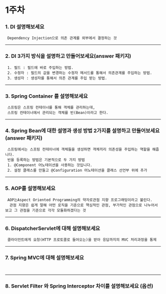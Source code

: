 # 1주차

### 1. DI 설명해보세요

~~~
 Dependency Injection으로 의존 관계를 외부에서 결정하는 것
~~~

---

### 2. DI 3가지 방식을 설명하고 만들어보세요(answer 패키지)

~~~
 1. 필드 : 필드에 바로 주입하는 방법.
 2. 수정자 : 필드의 값을 변경하는 수정자 메서드를 통해서 의존관계를 주입하는 방법.
 3. 생성자 : 생성자를 통해서 의존 관계를 주입 받는 방법. 
~~~

---

### 3. Spring Container 를 설명해보세요

~~~
 스프링은 스프링 컨테이너를 통해 객체를 관리하는데, 
 스프링 컨테이너에서 관리되는 객체를 빈(Bean)이라고 한다.
~~~

---

### 4. Spring Bean에 대한 설명과 생성 방법 2가지를 설명하고 만들어보세요(answer 패키지)

~~~
 스프링에서는 스프링 컨테이너에 객체들을 생성하면 객체끼리 의존성을 주입하는 역할을 해줍니다.
 빈을 등록하는 방법은 기본적으로 두 가지 방법
 1. @Component 어노테이션을 사용하는 것입니다.
 2. 설정 클래스를 만들고 @Configuration 어노테이션을 클래스 선언부 위에 추가
~~~

--- 

### 5. AOP를 설명해보세요

~~~
 AOP는Aspect Oriented Programming의 약자로관점 지향 프로그래밍이라고 불린다.
  관점 지향은 쉽게 말해 어떤 로직을 기준으로 핵심적인 관점, 부가적인 관점으로 나누어서 보고 그 관점을 기준으로 각각 모듈화하겠다는 것
~~~

--- 

### 6. DispatcherServlet에 대해 설명해보세요

~~~
 클라이언트에게 요청(HTTP 프로토콜로 들어오는)을 받아 응답까지의 MVC 처리과정을 통제
~~~

---

### 7. Spring MVC에 대해 설명해보세요

~~~
 
~~~

--- 

### 8. Servlet Filter 와 Spring Interceptor 차이를 설명해보세요 (옵션)

~~~

~~~

